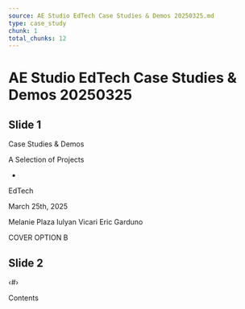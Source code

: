 ```yaml
---
source: AE Studio EdTech Case Studies & Demos 20250325.md
type: case_study
chunk: 1
total_chunks: 12
---
```


# AE Studio EdTech Case Studies & Demos 20250325

## Slide 1

Case Studies & Demos

A Selection of Projects

+

EdTech

March 25th, 2025

Melanie Plaza
Iulyan Vicari
Eric Garduno

COVER OPTION B

## Slide 2

‹#›

Contents